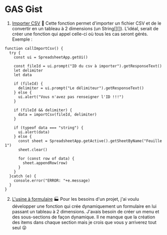 # GAS Gist

1. [Importer CSV](./src/import-csv.js) 📝
Cette fonction permet d'importer un fichier CSV et de le convertir en un tableau à 2 dimensions (un String[][]).
L'idéal, serait de créer une fonction qui appel celle-ci où tous les cas seront gérés.
Exemple : 
```
function callImportCsv() {
  try {
    const ui = SpreadsheetApp.getUi()

    const fileId = ui.prompt("ID du csv à importer").getResponseText()
    let delimiter
    let data

    if (fileId) {
      delimiter = ui.prompt("Le délimiteur").getResponseText()
    } else {
      ui.alert("Vous n'avez pas renseigner l'ID !!!")
    }

    if (fileId && delimiter) {
      data = importCsv(fileId, delimiter)
    }

    if (typeof data === "string") {
      ui.alert(data)
    } else {
      const sheet = SpreadsheetApp.getActive().getSheetByName("Feuille 1")
      sheet.clear()

      for (const row of data) {
        sheet.appendRow(row)
      }
    }
  }catch (e) {
    console.error("ERROR: "+e.message)
  }
}
```
2. [L'usine à formulaire](./src/form-factory.js) 🏭
Pour les besoins d'un projet, j'ai voulu développer une fonction qui crée dynamiquement un formulaire en lui passant un tableau à 2 dimensions.
J'avais besoin de créer un menu et des sous-sections de façon dynamique. Il ne manque que la création des items dans chaque section mais je crois que vous y arriverez tout seul 😜
